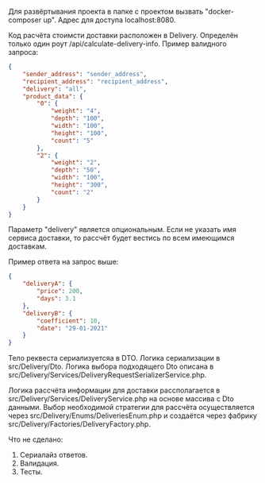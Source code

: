 Для развёртывания проекта в папке с проектом вызвать "docker-composer up".
Адрес для доступа localhost:8080.


Код расчёта стоимсти доставки расположен в Delivery. Определён только один роут /api/calculate-delivery-info.
Пример валидного запроса:

````json
{
    "sender_address": "sender_address",
    "recipient_address": "recipient_address",
    "delivery": "all",
    "product_data": {
        "0": {
            "weight": "4",
            "depth": "100",
            "width": "100",
            "height": "100",
            "count": "5"
        },
        "2": {
            "weight": "2",
            "depth": "50",
            "width": "100",
            "height": "300",
            "count": "2"
        }
    }
}
````
Параметр "delivery" является опциональным. Если не указать имя сервиса доставки, то рассчёт будет вестись по всем имеющимся доставкам.

Пример ответа на запрос выше:
````json
{
    "deliveryA": {
        "price": 200,
        "days": 3.1
    },
    "deliveryB": {
        "coefficient": 10,
        "date": "29-01-2021"
    }
}
````

Тело реквеста сериализуетсяа в DTO. Логика сериализации в src/Delivery/Dto. Логика выбора подходящего Dto описана в src/Delivery/Services/DeliveryRequestSerializerService.php.

Логика рассчёта информации для доставки рассполагается в src/Delivery/Services/DeliveryService.php на основе массива с Dto данными.
Выбор необходимой стратегии для рассчёта осуществляется через src/Delivery/Enums/DeliveriesEnum.php и создаётся через фабрику src/Delivery/Factories/DeliveryFactory.php. 

Что не сделано:
1) Сериалайз ответов.
2) Валидация.   
3) Тесты.

